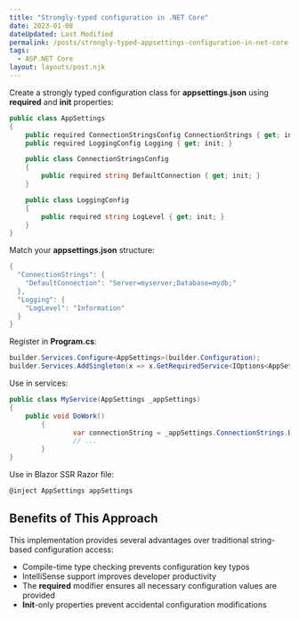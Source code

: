 ```yaml
---
title: "Strongly-typed configuration in .NET Core"
date: 2023-01-08
dateUpdated: Last Modified
permalink: /posts/strongly-typed-appsettings-configuration-in-net-core-with-validation/
tags:
  - ASP.NET Core
layout: layouts/post.njk
---
```


Create a strongly typed configuration class for **appsettings.json** using **required** and **init** properties:

```csharp
public class AppSettings
{
    public required ConnectionStringsConfig ConnectionStrings { get; init; }
    public required LoggingConfig Logging { get; init; }

    public class ConnectionStringsConfig
    {
        public required string DefaultConnection { get; init; }
    }

    public class LoggingConfig
    {
        public required string LogLevel { get; init; }
    }
}
```

Match your **appsettings.json** structure:

```csharp
{
  "ConnectionStrings": {
    "DefaultConnection": "Server=myserver;Database=mydb;"
  },
  "Logging": {
    "LogLevel": "Information"
  }
}
```

Register in **Program.cs**:

```csharp
builder.Services.Configure<AppSettings>(builder.Configuration);
builder.Services.AddSingleton(x => x.GetRequiredService<IOptions<AppSettings>>().Value);
```

Use in services:

```csharp
public class MyService(AppSettings _appSettings)
{
    public void DoWork()
		{
				var connectionString = _appSettings.ConnectionStrings.DefaultConnection;
				// ...
		}
}
```

Use in Blazor SSR Razor file:

```csharp
@inject AppSettings appSettings
```

## Benefits of This Approach

This implementation provides several advantages over traditional string-based configuration access:

- Compile-time type checking prevents configuration key typos
- IntelliSense support improves developer productivity
- The **required** modifier ensures all necessary configuration values are provided
- **Init**-only properties prevent accidental configuration modifications
